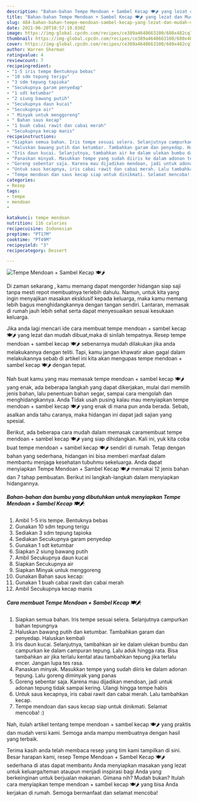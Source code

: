 ```yaml
---
description: "Bahan-bahan Tempe Mendoan + Sambel Kecap 🍽️🌶️ yang lezat dan Mudah Dibuat"
title: "Bahan-bahan Tempe Mendoan + Sambel Kecap 🍽️🌶️ yang lezat dan Mudah Dibuat"
slug: 484-bahan-bahan-tempe-mendoan-sambel-kecap-yang-lezat-dan-mudah-dibuat
date: 2021-06-20T10:57:19.030Z
image: https://img-global.cpcdn.com/recipes/ce389a4648663100/680x482cq70/tempe-mendoan-sambel-kecap-🍽️🌶️-foto-resep-utama.jpg
thumbnail: https://img-global.cpcdn.com/recipes/ce389a4648663100/680x482cq70/tempe-mendoan-sambel-kecap-🍽️🌶️-foto-resep-utama.jpg
cover: https://img-global.cpcdn.com/recipes/ce389a4648663100/680x482cq70/tempe-mendoan-sambel-kecap-🍽️🌶️-foto-resep-utama.jpg
author: Warren Sherman
ratingvalue: 4
reviewcount: 7
recipeingredient:
- "1-5 iris tempe Bentuknya bebas"
- "10 sdm tepung terigu"
- "3 sdm tepung tapioka"
- "Secukupnya garam penyedap"
- "1 sdt ketumbar"
- "2 siung bawang putih"
- "Secukupnya daun kucai"
- "Secukupnya air"
- " Minyak untuk menggoreng"
- " Bahan saus kecap"
- "1 buah cabai rawit dan cabai merah"
- "Secukupnya kecap manis"
recipeinstructions:
- "Siapkan semua bahan. Iris tempe sesuai selera. Selanjutnya campurkan bahan tepungnya"
- "Haluskan bawang putih dan ketumbar. Tambahkan garam dan penyedap. Haluskan kembali"
- "Iris daun kucai. Selanjutnya, tambahkan air ke dalam ulekan bumbu dan campurkan ke dalam campuran tepung. Lalu aduk hingga rata. Bisa tambahkan air jika terlalu kental atau tambahkan tepung jika terlalu encer. Jangan lupa tes rasa."
- "Panaskan minyak. Masukkan tempe yang sudah diiris ke dalam adonan tepung. Lalu goreng diminyak yang panas"
- "Goreng sebentar saja. Karena mau dijadikan mendoan, jadi untuk adonan tepung tidak sampai kering. Ulangi hingga tempe habis"
- "Untuk saus kecapnya, iris cabai rawit dan cabai merah. Lalu tambahkan kecap."
- "Tempe mendoan dan saus kecap siap untuk dinikmati. Selamat mencoba! :)"
categories:
- Resep
tags:
- tempe
- mendoan
- 

katakunci: tempe mendoan  
nutrition: 116 calories
recipecuisine: Indonesian
preptime: "PT17M"
cooktime: "PT49M"
recipeyield: "3"
recipecategory: Dessert

---
```



![Tempe Mendoan + Sambel Kecap 🍽️🌶️](https://img-global.cpcdn.com/recipes/ce389a4648663100/680x482cq70/tempe-mendoan-sambel-kecap-🍽️🌶️-foto-resep-utama.jpg)

Di zaman  sekarang , kamu memang dapat mengorder hidangan siap saji tanpa mesti repot membuatnya terlebih dahulu. Namun, untuk kita yang ingin menyajikan masakan eksklusif kepada keluarga, maka kamu memang lebih bagus menghidangkannya dengan tangan sendiri. Lantaran, memasak di rumah jauh lebih sehat serta dapat menyesuaikan sesuai kesukaan keluarga.

Jika anda lagi mencari ide cara membuat tempe mendoan + sambel kecap 🍽️🌶️ yang lezat dan mudah dibuat,maka di sinilah tempatnya. Resep tempe mendoan + sambel kecap 🍽️🌶️  sebenarnya mudah dilakukan jika anda melakukannya dengan teliti. Tapi, kamu jangan khawatir akan gagal dalam melakukannya 
sebab di artikel ini kita akan mengupas tempe mendoan + sambel kecap 🍽️🌶️ dengan tepat.  



Nah buat kamu yang mau memasak tempe mendoan + sambel kecap 🍽️🌶️ yang enak, ada beberapa langkah yang dapat dikerjakan, mulai dari memilih jenis bahan, lalu penentuan bahan segar, sampai cara mengolah dan menghidangkannya. Anda Tidak usah pusing kalau mau menyiapkan tempe mendoan + sambel kecap 🍽️🌶️ yang enak di mana pun anda berada. Sebab, asalkan anda  tahu caranya, maka hidangan ini dapat jadi sajian yang spesial.

Berikut, ada beberapa cara mudah dalam memasak caramembuat tempe mendoan + sambel kecap 🍽️🌶️ yang siap dihidangkan. Kali ini, yuk kita coba buat tempe mendoan + sambel kecap 🍽️🌶️ sendiri di rumah. Tetap dengan bahan yang sederhana, hidangan ini bisa memberi manfaat dalam membantu menjaga kesehatan tubuhmu sekeluarga. Anda dapat menyiapkan Tempe Mendoan + Sambel Kecap 🍽️🌶️ memakai 12 jenis bahan dan 7 tahap pembuatan. Berikut ini langkah-langkah dalam menyiapkan hidangannya.

<!--inarticleads1-->

##### Bahan-bahan dan bumbu yang dibutuhkan untuk menyiapkan Tempe Mendoan + Sambel Kecap 🍽️🌶️:

1. Ambil 1-5 iris tempe. Bentuknya bebas
1. Gunakan 10 sdm tepung terigu
1. Sediakan 3 sdm tepung tapioka
1. Sediakan Secukupnya garam penyedap
1. Gunakan 1 sdt ketumbar
1. Siapkan 2 siung bawang putih
1. Ambil Secukupnya daun kucai
1. Siapkan Secukupnya air
1. Siapkan  Minyak untuk menggoreng
1. Gunakan  Bahan saus kecap:
1. Gunakan 1 buah cabai rawit dan cabai merah
1. Ambil Secukupnya kecap manis




<!--inarticleads2-->

##### Cara membuat Tempe Mendoan + Sambel Kecap 🍽️🌶️:

1. Siapkan semua bahan. Iris tempe sesuai selera. Selanjutnya campurkan bahan tepungnya
1. Haluskan bawang putih dan ketumbar. Tambahkan garam dan penyedap. Haluskan kembali
1. Iris daun kucai. Selanjutnya, tambahkan air ke dalam ulekan bumbu dan campurkan ke dalam campuran tepung. Lalu aduk hingga rata. Bisa tambahkan air jika terlalu kental atau tambahkan tepung jika terlalu encer. Jangan lupa tes rasa.
1. Panaskan minyak. Masukkan tempe yang sudah diiris ke dalam adonan tepung. Lalu goreng diminyak yang panas
1. Goreng sebentar saja. Karena mau dijadikan mendoan, jadi untuk adonan tepung tidak sampai kering. Ulangi hingga tempe habis
1. Untuk saus kecapnya, iris cabai rawit dan cabai merah. Lalu tambahkan kecap.
1. Tempe mendoan dan saus kecap siap untuk dinikmati. Selamat mencoba! :)




Nah, itulah artikel tentang  tempe mendoan + sambel kecap 🍽️🌶️  yang praktis dan mudah versi kami. Semoga anda mampu membuatnya dengan hasil yang terbaik. 

Terima kasih anda telah membaca resep yang tim kami tampilkan di sini. Besar harapan kami, resep  Tempe Mendoan + Sambel Kecap 🍽️🌶️ sederhana di atas dapat membantu Anda menyiapkan masakan yang lezat untuk keluarga/teman ataupun menjadi inspirasi bagi Anda yang berkeinginan untuk berjualan makanan. Gimana nih? Mudah bukan? Itulah cara menyiapkan tempe mendoan + sambel kecap 🍽️🌶️ yang bisa Anda kerjakan di rumah. Semoga bermanfaat dan selamat mencoba!

